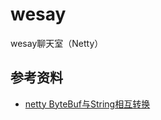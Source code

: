 # wesay

wesay聊天室（Netty）

## 参考资料

- [netty ByteBuf与String相互转换](https://www.cnblogs.com/deltadeblog/p/11464948.html)